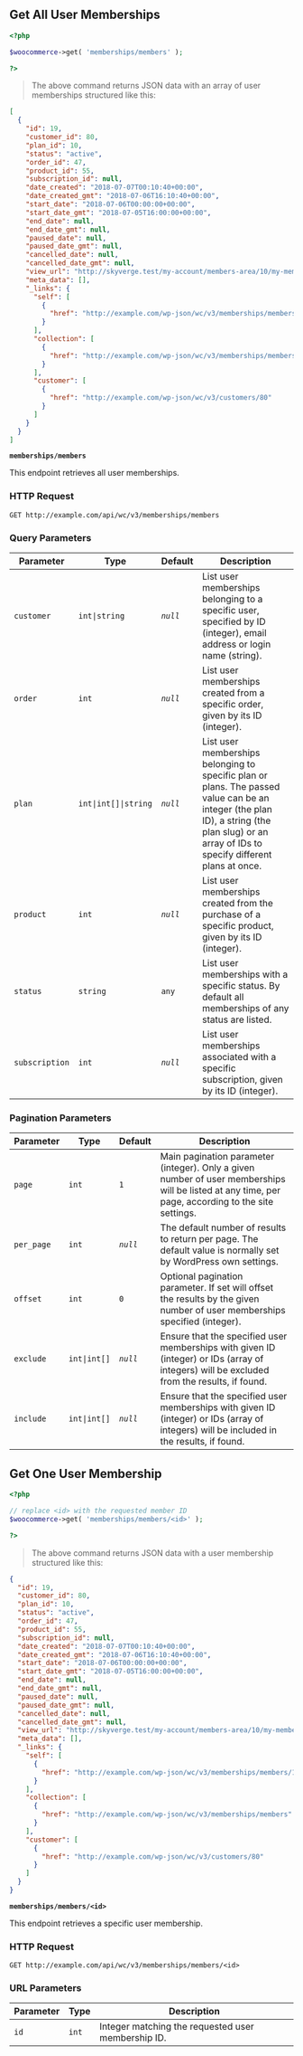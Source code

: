 ## Get All User Memberships

```php
<?php 

$woocommerce->get( 'memberships/members' ); 

?>
```


> The above command returns JSON data with an array of user memberships structured like this:

```json
[
  {
    "id": 19,
    "customer_id": 80,
    "plan_id": 10,
    "status": "active",
    "order_id": 47,
    "product_id": 55,
    "subscription_id": null,
    "date_created": "2018-07-07T00:10:40+00:00",
    "date_created_gmt": "2018-07-06T16:10:40+00:00",
    "start_date": "2018-07-06T00:00:00+00:00",
    "start_date_gmt": "2018-07-05T16:00:00+00:00",
    "end_date": null,
    "end_date_gmt": null,
    "paused_date": null,
    "paused_date_gmt": null,
    "cancelled_date": null,
    "cancelled_date_gmt": null,
    "view_url": "http://skyverge.test/my-account/members-area/10/my-membership-content/",
    "meta_data": [],
    "_links": {
      "self": [
        {
          "href": "http://example.com/wp-json/wc/v3/memberships/members/19"
        }
      ],
      "collection": [
        {
          "href": "http://example.com/wp-json/wc/v3/memberships/members"
        }
      ],
      "customer": [
        {
          "href": "http://example.com/wp-json/wc/v3/customers/80"
        }
      ]
    }
  }
]
```

**`memberships/members`**

This endpoint retrieves all user memberships.

### HTTP Request

`GET http://example.com/api/wc/v3/memberships/members`

### Query Parameters

Parameter      | Type                                     | Default   | Description
-------------- | -----------------------------------------| --------- | ------------
`customer`     | <code>int&#124;string</code>             | _`null`_  | List user memberships belonging to a specific user, specified by ID (integer), email address or login name (string).
`order`        | <code>int</code>                         | _`null`_  | List user memberships created from a specific order, given by its ID (integer).
`plan`         | <code>int&#124;int[]&#124;string</code>  | _`null`_  | List user memberships belonging to specific plan or plans. The passed value can be an integer (the plan ID), a string (the plan slug) or an array of IDs to specify different plans at once.
`product`      | <code>int</code>                         | _`null`_  | List user memberships created from the purchase of a specific product, given by its ID (integer).
`status`       | <code>string</code>                      | `any`     | List user memberships with a specific status.  By default all memberships of any status are listed.
`subscription` | <code>int</code>                         | _`null`_  | List user memberships associated with a specific subscription, given by its ID (integer).

### Pagination Parameters

Parameter      | Type                                    | Default   | Description
-------------- | ----------------------------------------| --------- | ------------
`page`         | <code>int</code>                        | `1`       | Main pagination parameter (integer). Only a given number of user memberships will be listed at any time, per page, according to the site settings.
`per_page`     | <code>int</code>                        | _`null`_  | The default number of results to return per page. The default value is normally set by WordPress own settings.
`offset`       | <code>int</code>                        | `0`       | Optional pagination parameter. If set will offset the results by the given number of user memberships specified (integer).
`exclude`      | <code>int&#124;int[]</code>             | _`null`_  | Ensure that the specified user memberships with given ID (integer) or IDs (array of integers) will be excluded from the results, if found.
`include`      | <code>int&#124;int[]</code>             | _`null`_  | Ensure that the specified user memberships with given ID (integer) or IDs (array of integers) will be included in the results, if found.


## Get One User Membership


```php
<?php 

// replace <id> with the requested member ID
$woocommerce->get( 'memberships/members/<id>' ); 

?>
```

> The above command returns JSON data with a user membership structured like this:

```json
{
  "id": 19,
  "customer_id": 80,
  "plan_id": 10,
  "status": "active",
  "order_id": 47,
  "product_id": 55,
  "subscription_id": null,
  "date_created": "2018-07-07T00:10:40+00:00",
  "date_created_gmt": "2018-07-06T16:10:40+00:00",
  "start_date": "2018-07-06T00:00:00+00:00",
  "start_date_gmt": "2018-07-05T16:00:00+00:00",
  "end_date": null,
  "end_date_gmt": null,
  "paused_date": null,
  "paused_date_gmt": null,
  "cancelled_date": null,
  "cancelled_date_gmt": null,
  "view_url": "http://skyverge.test/my-account/members-area/10/my-membership-content/",
  "meta_data": [],
  "_links": {
    "self": [
      {
        "href": "http://example.com/wp-json/wc/v3/memberships/members/19"
      }
    ],
    "collection": [
      {
        "href": "http://example.com/wp-json/wc/v3/memberships/members"
      }
    ],
    "customer": [
      {
        "href": "http://example.com/wp-json/wc/v3/customers/80"
      }
    ]
  }
}
```

**`memberships/members/<id>`**

This endpoint retrieves a specific user membership.

### HTTP Request

`GET http://example.com/api/wc/v3/memberships/members/<id>`

### URL Parameters

Parameter | Type              | Description
--------- | ----------------- | ------------
`id`      | <code>int</code>  | Integer matching the requested user membership ID.
